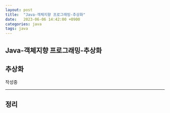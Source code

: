 ```yaml
---
layout: post
title:  "Java-객체지향 프로그래밍-추상화"
date:   2023-06-06 14:42:00 +0900
categories: java
tags: java
---
```


## Java-객체지향 프로그래밍-추상화

## 추상화

작성중


---



## 정리




